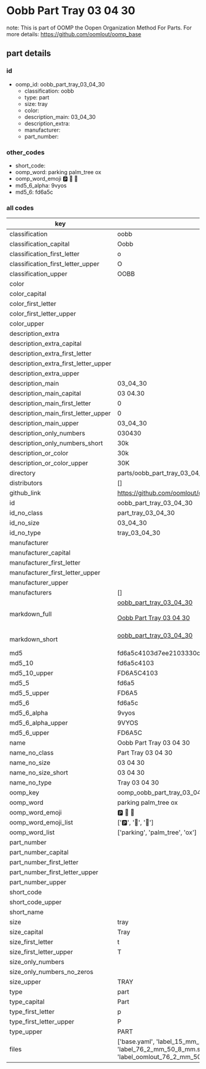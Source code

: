# Oobb Part Tray 03 04 30  

note: This is part of OOMP the Oopen Organization Method For Parts. For more details: https://github.com/oomlout/oomp_base

##  part details





### id
* oomp_id: oobb_part_tray_03_04_30
  * classification: oobb
  * type: part
  * size: tray
  * color: 
  * description_main: 03_04_30
  * description_extra: 
  * manufacturer: 
  * part_number: 

### other_codes
* short_code: 
* oomp_word: parking palm_tree ox
* oomp_word_emoji :parking: :palm_tree: :ox:
* md5_6_alpha: 9vyos
* md5_6: fd6a5c

### all codes 
| key | value |  
| --- | --- |  
| classification | oobb |  
| classification_capital | Oobb |  
| classification_first_letter | o |  
| classification_first_letter_upper | O |  
| classification_upper | OOBB |  
| color |  |  
| color_capital |  |  
| color_first_letter |  |  
| color_first_letter_upper |  |  
| color_upper |  |  
| description_extra |  |  
| description_extra_capital |  |  
| description_extra_first_letter |  |  
| description_extra_first_letter_upper |  |  
| description_extra_upper |  |  
| description_main | 03_04_30 |  
| description_main_capital | 03 04.30 |  
| description_main_first_letter | 0 |  
| description_main_first_letter_upper | 0 |  
| description_main_upper | 03_04_30 |  
| description_only_numbers | 030430 |  
| description_only_numbers_short | 30k |  
| description_or_color | 30k |  
| description_or_color_upper | 30K |  
| directory | parts/oobb_part_tray_03_04_30 |  
| distributors | [] |  
| github_link | https://github.com/oomlout/oomlout_oomp_part_src/tree/main/parts/oobb_part_tray_03_04_30/working |  
| id | oobb_part_tray_03_04_30 |  
| id_no_class | part_tray_03_04_30 |  
| id_no_size | 03_04_30 |  
| id_no_type | tray_03_04_30 |  
| manufacturer |  |  
| manufacturer_capital |  |  
| manufacturer_first_letter |  |  
| manufacturer_first_letter_upper |  |  
| manufacturer_upper |  |  
| manufacturers | [] |  
| markdown_full | [oobb_part_tray_03_04_30](https://github.com/oomlout/oomlout_oomp_part_src/tree/main/parts/oobb_part_tray_03_04_30/working)<br>[](https://github.com/oomlout/oomlout_oomp_part_src/tree/main/parts/oobb_part_tray_03_04_30/working)<br>[Oobb Part Tray 03 04 30](https://github.com/oomlout/oomlout_oomp_part_src/tree/main/parts/oobb_part_tray_03_04_30/working)<br><br> |  
| markdown_short | [oobb_part_tray_03_04_30](https://github.com/oomlout/oomlout_oomp_part_src/tree/main/parts/oobb_part_tray_03_04_30/working)<br><br> |  
| md5 | fd6a5c4103d7ee2103330c182bc5e14d |  
| md5_10 | fd6a5c4103 |  
| md5_10_upper | FD6A5C4103 |  
| md5_5 | fd6a5 |  
| md5_5_upper | FD6A5 |  
| md5_6 | fd6a5c |  
| md5_6_alpha | 9vyos |  
| md5_6_alpha_upper | 9VYOS |  
| md5_6_upper | FD6A5C |  
| name | Oobb Part Tray 03 04 30 |  
| name_no_class | Part Tray 03 04 30 |  
| name_no_size | 03 04 30 |  
| name_no_size_short | 03 04 30 |  
| name_no_type | Tray 03 04 30 |  
| oomp_key | oomp_oobb_part_tray_03_04_30 |  
| oomp_word | parking palm_tree ox |  
| oomp_word_emoji | :parking: :palm_tree: :ox: |  
| oomp_word_emoji_list | [':parking:', ':palm_tree:', ':ox:'] |  
| oomp_word_list | ['parking', 'palm_tree', 'ox'] |  
| part_number |  |  
| part_number_capital |  |  
| part_number_first_letter |  |  
| part_number_first_letter_upper |  |  
| part_number_upper |  |  
| short_code |  |  
| short_code_upper |  |  
| short_name |  |  
| size | tray |  
| size_capital | Tray |  
| size_first_letter | t |  
| size_first_letter_upper | T |  
| size_only_numbers |  |  
| size_only_numbers_no_zeros |  |  
| size_upper | TRAY |  
| type | part |  
| type_capital | Part |  
| type_first_letter | p |  
| type_first_letter_upper | P |  
| type_upper | PART |  
| files | ['base.yaml', 'label_15_mm_30_mm.pdf', 'label_15_mm_30_mm.svg', 'label_76_2_mm_50_8_mm.pdf', 'label_76_2_mm_50_8_mm.svg', 'label_oomlout_76_2_mm_50_8_mm.pdf', 'label_oomlout_76_2_mm_50_8_mm.svg', 'readme.md', 'working.json', 'working.yaml'] |  

